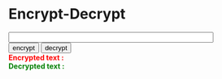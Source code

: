 <html>

<head>
    <script defer src="https://cdnjs.cloudflare.com/ajax/libs/jsencrypt/3.1.0/jsencrypt.js"></script>
    <script defer src="./script.js"></script>
    <title>encrypt-decrypt</title>
    <style>
        b {
            color: red;
        }
    </style>
</head>

<body>
    <h1>
        Encrypt-Decrypt
    </h1>
    <input type="text" id="ip" style="width: 80%;"><br>
    <button id="btn1">
            encrypt
        </button>
    <button id="btn2">
            decrypt
    </button>
    <br>
    <b>Encrypted text :</b> <br>
    <span id="enc" style="text-align: justify; word-break: break-all;"></span>
    <b style="color: green;">Decrypted text :</b> <br>
    <span id="dec" style="text-align: justify; word-break: break-all;"></span><br>

</body>

</html>
